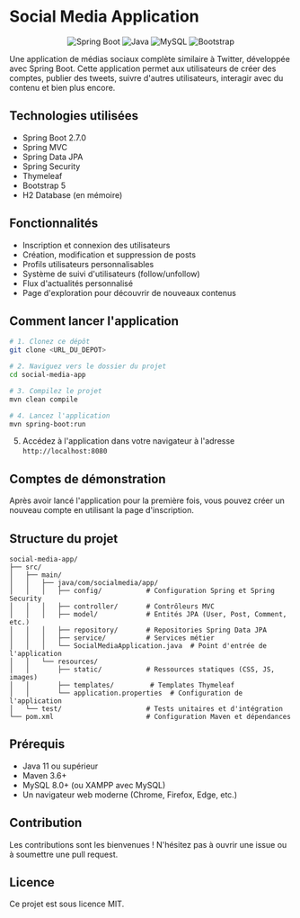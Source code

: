 # Social Media Application

<p align="center">
  <img src="https://img.shields.io/badge/Spring%20Boot-2.7.0-brightgreen" alt="Spring Boot"/>
  <img src="https://img.shields.io/badge/Java-11-orange" alt="Java"/>
  <img src="https://img.shields.io/badge/MySQL-8.0-blue" alt="MySQL"/>
  <img src="https://img.shields.io/badge/Bootstrap-5.0-purple" alt="Bootstrap"/>
</p>

Une application de médias sociaux complète similaire à Twitter, développée avec Spring Boot. Cette application permet aux utilisateurs de créer des comptes, publier des tweets, suivre d'autres utilisateurs, interagir avec du contenu et bien plus encore.

## Technologies utilisées

- Spring Boot 2.7.0
- Spring MVC
- Spring Data JPA
- Spring Security
- Thymeleaf
- Bootstrap 5
- H2 Database (en mémoire)

## Fonctionnalités

- Inscription et connexion des utilisateurs
- Création, modification et suppression de posts
- Profils utilisateurs personnalisables
- Système de suivi d'utilisateurs (follow/unfollow)
- Flux d'actualités personnalisé
- Page d'exploration pour découvrir de nouveaux contenus

## Comment lancer l'application

```bash
# 1. Clonez ce dépôt
git clone <URL_DU_DEPOT>

# 2. Naviguez vers le dossier du projet
cd social-media-app

# 3. Compilez le projet
mvn clean compile

# 4. Lancez l'application
mvn spring-boot:run
```

5. Accédez à l'application dans votre navigateur à l'adresse `http://localhost:8080`

## Comptes de démonstration

Après avoir lancé l'application pour la première fois, vous pouvez créer un nouveau compte en utilisant la page d'inscription.

## Structure du projet

```
social-media-app/
├── src/
│   ├── main/
│   │   ├── java/com/socialmedia/app/
│   │   │   ├── config/           # Configuration Spring et Spring Security
│   │   │   ├── controller/       # Contrôleurs MVC
│   │   │   ├── model/            # Entités JPA (User, Post, Comment, etc.)
│   │   │   ├── repository/       # Repositories Spring Data JPA
│   │   │   ├── service/          # Services métier
│   │   │   └── SocialMediaApplication.java  # Point d'entrée de l'application
│   │   └── resources/
│   │       ├── static/           # Ressources statiques (CSS, JS, images)
│   │       ├── templates/         # Templates Thymeleaf
│   │       └── application.properties  # Configuration de l'application
│   └── test/                     # Tests unitaires et d'intégration
└── pom.xml                       # Configuration Maven et dépendances
```

## Prérequis

- Java 11 ou supérieur
- Maven 3.6+
- MySQL 8.0+ (ou XAMPP avec MySQL)
- Un navigateur web moderne (Chrome, Firefox, Edge, etc.)

## Contribution

Les contributions sont les bienvenues ! N'hésitez pas à ouvrir une issue ou à soumettre une pull request.

## Licence

Ce projet est sous licence MIT.
